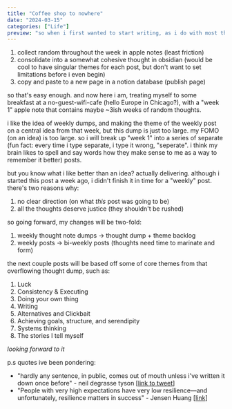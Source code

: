 ```yaml
---
title: "Coffee shop to nowhere"
date: "2024-03-15"
categories: ["Life"]
preview: "so when i first wanted to start writing, as i do with most things, i wrote out the steps i think i'd take to make it happen. it went like this:"
---
```


1. collect random throughout the week in apple notes (least friction)
2. consolidate into a somewhat cohesive thought in obsidian (would be cool to have singular themes for each post, but don't want to set limitations before i even begin)
3. copy and paste to a new page in a notion database (publish page)

so that's easy enough. and now here i am, treating myself to some breakfast at a no-guest-wifi-cafe (hello Europe in Chicago?), with a "week 1" apple note that contains maybe ~3ish weeks of random thoughts.

i like the idea of weekly dumps, and making the theme of the weekly post on a central idea from that week, but this dump is just too large. my FOMO (on an idea) is too large. so i will break up "week 1" into a series of separate (fun fact: every time i type separate, i type it wrong, "seperate". i think my brain likes to spell and say words how they make sense to me as a way to remember it better) posts.

but you know what i like better than an idea? actually delivering. although i started this post a week ago, i didn't finish it in time for a "weekly" post. there's two reasons why:

1. no clear direction (on what *this* post was going to be)
2. all the thoughts deserve justice (they shouldn't be rushed)

so going forward, my changes will be two-fold:

1. weekly thought note dumps -> thought dump + theme backlog
2. weekly posts -> bi-weekly posts (thoughts need time to marinate and form)

the next couple posts will be based off some of core themes from that overflowing thought dump, such as:

1. Luck
2. Consistency & Executing
3. Doing your own thing
4. Writing
5. Alternatives and Clickbait
6. Achieving goals, structure, and serendipity
7. Systems thinking
8. The stories I tell myself

*looking forward to it*

p.s
quotes ive been pondering:

- "hardly any sentence, in public, comes out of mouth unless i've written it down once before" - neil degrasse tyson [[link to tweet](https://twitter.com/david_perell/status/1429816263656759299?lang=en)]
- "People with very high expectations have very low resilience—and unfortunately, resilience matters in success" - Jensen Huang [[link](https://news.ycombinator.com/item?id=39692794)]